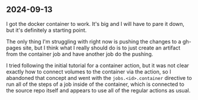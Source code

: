 ## 2024-09-13

I got the docker container to work. It's big and I will have to pare it down,
but it's definitely a starting point. 

The only thing I'm struggling with right now is pushing the changes to a
gh-pages site, but I think what I really should do is to just create an
artifact from the container job and have another job do the pushing.

I tried following the initial tutorial for a container action, but it was not
clear exactly how to connect volumes to the container via the action, so I 
abandoned that concept and went with the `jobs.<id>.container` directive to run
all of the steps of a job inside of the container, which is connected to the
source repo itself and appears to use all of the regular actions as usual.
